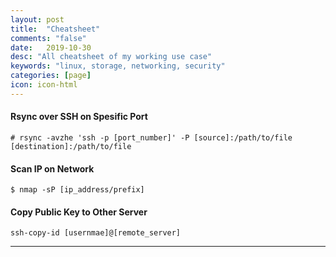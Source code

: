 ```yaml
---
layout: post
title:  "Cheatsheet"
comments: "false"
date:   2019-10-30
desc: "All cheatsheet of my working use case"
keywords: "linux, storage, networking, security"
categories: [page]
icon: icon-html
---
```



#### Rsync over SSH on Spesific Port

```
# rsync -avzhe 'ssh -p [port_number]' -P [source]:/path/to/file [destination]:/path/to/file
```


#### Scan IP on Network

```
$ nmap -sP [ip_address/prefix]
```
#### Copy Public Key to Other Server

```
ssh-copy-id [usernmae]@[remote_server]
```
---
